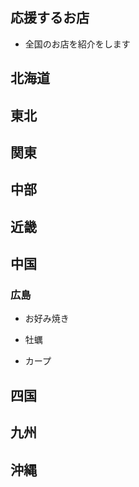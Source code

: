 ## 応援するお店

- 全国のお店を紹介をします

## 北海道

## 東北

## 関東

## 中部

## 近畿

## 中国

### 広島

- お好み焼き

- 牡蠣

- カープ

## 四国

## 九州

## 沖縄

